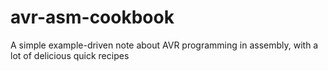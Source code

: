 # avr-asm-cookbook
A simple example-driven note about AVR programming in assembly, with a lot of delicious quick recipes
